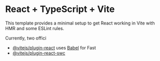 # React + TypeScript + Vite

This template provides a minimal setup to get React working in Vite with HMR and some ESLint rules.

Currently, two offici
- [@vitejs/plugin-react](https://github.com/vitejs/vite-plugin-react/blob/main/packages/plugin-react/README.md) uses [Babel](https://babeljs.io/) for Fast 
- [@vitejs/plugin-react-swc](https://github.com/vitejs/vite-plugin-react-swc) 


